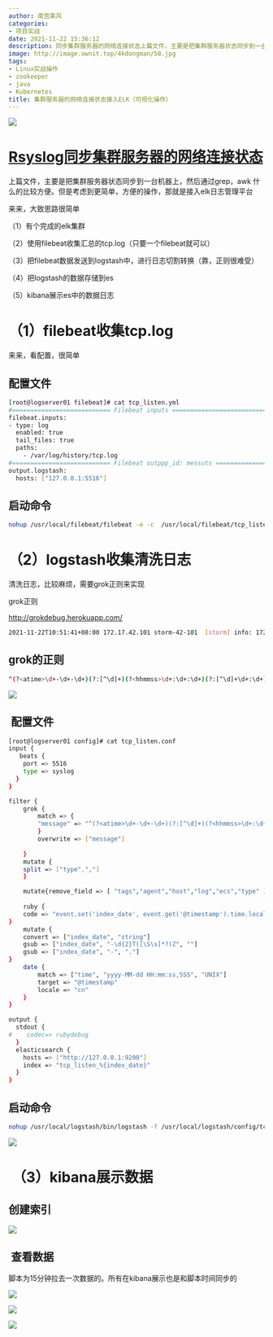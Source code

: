 ```yaml
---
author: 南宫乘风
categories:
- 项目实战
date: 2021-11-22 15:36:12
description: 同步集群服务器的网络连接状态上篇文件，主要是把集群服务器状态同步到一台机器上，然后通过，什么的比较方便。但是考虑到更简单，方便的操作，那就是接入日志管理平台来来，大致思路很简单有个完成的集群使用收集汇。。。。。。。
image: http://image.ownit.top/4kdongman/58.jpg
tags:
- Linux实战操作
- zookeeper
- java
- Kubernetes
title: 集群服务器的网络连接状态接入ELK（可视化操作）
---
```


<!--more-->

![](http://image.ownit.top/csdn/f0d382ca74a74af2b711e7e8e8a4a5cb.png)

# [Rsyslog同步集群服务器的网络连接状态](https://blog.csdn.net/heian_99/article/details/121432620)

上篇文件，主要是把集群服务器状态同步到一台机器上，然后通过grep，awk 什么的比较方便。但是考虑到更简单，方便的操作，那就是接入elk日志管理平台

来来，大致思路很简单

（1）有个完成的elk集群

（2）使用filebeat收集汇总的tcp.log（只要一个filebeat就可以）

（3）把filebeat数据发送到logstash中，进行日志切割转换（靠，正则很难受）

（4）把logstash的数据存储到es

（5）kibana展示es中的数据日志

# （1）filebeat收集tcp.log

来来，看配置，很简单

## 配置文件

```bash
[root@logserver01 filebeat]# cat tcp_listen.yml 
#=========================== Filebeat inputs =============================
filebeat.inputs:
- type: log
  enabled: true
  tail_files: true
  paths:
    - /var/log/history/tcp.log
#=========================== Filebeat outppp_id: messuts =============================
output.logstash:
  hosts: ["127.0.0.1:5516"]

```

## 启动命令

```bash
nohup /usr/local/filebeat/filebeat -e -c  /usr/local/filebeat/tcp_listen.yml -path.data=/usr/local/filebeat/tcp_listen &
```

# （2）logstash收集清洗日志

清洗日志，比较麻烦，需要grok正则来实现

grok正则

<http://grokdebug.herokuapp.com/>

```bash
2021-11-22T10:51:41+08:00 172.17.42.101 storm-42-101  [storm] info: 172.21.5.22 ESTABLISHED 1
```

## grok的正则

```bash
^(?<atime>\d+-\d+-\d+)(?:[^\d]+)(?<hhmmss>\d+:\d+:\d+)(?:[^\d]+\d+:\d+)(?:\s+)(?<hostip>\d+\.\d+\.\d+\.\d+)(?:\s)(?<hostname>[^ ]+)(?:\s+)(?<hostuser>[^ ]+)(?:\s+)(?<names>[^ ]+)(?:\s)%{HOSTNAME:connect_IP}(?:\s)(?<connect_state>[^ ]+)(?:\s)%{HOSTNAME:connect_num}
```

![](http://image.ownit.top/csdn/c088ea0d45314ae6a0ce377cd9e5e697.png)

##  配置文件

```bash
[root@logserver01 config]# cat tcp_listen.conf 
input {
   beats {
    port => 5516
    type => syslog
  }
}

filter {
    grok {
        match => { 
		"message" => "^(?<atime>\d+-\d+-\d+)(?:[^\d]+)(?<hhmmss>\d+:\d+:\d+)(?:[^\d]+\d+:\d+)(?:\s+)(?<hostip>\d+\.\d+\.\d+\.\d+)(?:\s)(?<hostname>[^ ]+)(?:\s+)(?<hostuser>[^ ]+)(?:\s+)(?<names>[^ ]+)(?:\s)%{HOSTNAME:connect_IP}(?:\s)(?<connect_state>[^ ]+)(?:\s)%{HOSTNAME:connect_num}"
		}
		overwrite => ["message"]
		
    }
	mutate {  
	split => ["type",","]     
	}

    mutate{remove_field => [ "tags","agent","host","log","ecs","type" ]}
	
	ruby { 
    code => "event.set('index_date', event.get('@timestamp').time.localtime + 8*60*60)" 
} 
	mutate { 
    convert => ["index_date", "string"] 
    gsub => ["index_date", "-\d{2}T([\S\s]*?)Z", ""] 
    gsub => ["index_date", "-", "."] 
}  
	date {
        match => ["time", "yyyy-MM-dd HH:mm:ss,SSS", "UNIX"]
        target => "@timestamp"
        locale => "cn"
    }
}

output {
  stdout {
#    codec=> rubydebug
  }
  elasticsearch {
    hosts => ["http://127.0.0.1:9200"]
    index => "tcp_listen_%{index_date}"
  }
}

```

## 启动命令

```bash
nohup /usr/local/logstash/bin/logstash -f /usr/local/logstash/config/tcp_listen.conf --path.data=/usr/local/logstash/data/tcp_listen &
```

![](http://image.ownit.top/csdn/ea84829a4e714484a236960efe963572.png)

#  （3）kibana展示数据

## 创建索引

![](http://image.ownit.top/csdn/08e1fd28fc304fae98021a42818ac2e2.png)

##  查看数据

脚本为15分钟拉去一次数据的。所有在kibana展示也是和脚本时间同步的 

![](http://image.ownit.top/csdn/0df915317d564e6b9202788e3bd7d783.png)

![](http://image.ownit.top/csdn/f0d382ca74a74af2b711e7e8e8a4a5cb.png)

![](http://image.ownit.top/csdn/07d4b6c2a5684582a567930301edfb08.png)